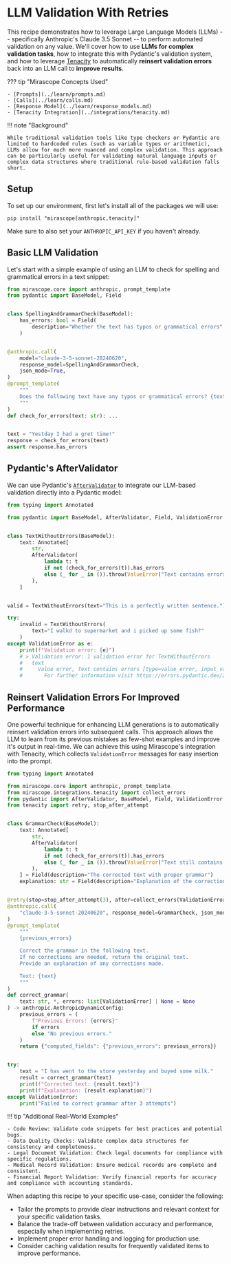 # LLM Validation With Retries

This recipe demonstrates how to leverage Large Language Models (LLMs) -- specifically Anthropic's Claude 3.5 Sonnet -- to perform automated validation on any value. We'll cover how to use **LLMs for complex validation tasks**, how to integrate this with Pydantic's validation system, and how to leverage [Tenacity](https://tenacity.readthedocs.io/en/latest/) to automatically **reinsert validation errors** back into an LLM call to **improve results**.

??? tip "Mirascope Concepts Used"

    - [Prompts](../learn/prompts.md)
    - [Calls](../learn/calls.md)
    - [Response Model](../learn/response_models.md)
    - [Tenacity Integration](../integrations/tenacity.md)

!!! note "Background"

    While traditional validation tools like type checkers or Pydantic are limited to hardcoded rules (such as variable types or arithmetic), LLMs allow for much more nuanced and complex validation. This approach can be particularly useful for validating natural language inputs or complex data structures where traditional rule-based validation falls short.

## Setup

To set up our environment, first let's install all of the packages we will use:

```shell
pip install "mirascope[anthropic,tenacity]"
```

Make sure to also set your `ANTHROPIC_API_KEY` if you haven't already.

## Basic LLM Validation

Let's start with a simple example of using an LLM to check for spelling and grammatical errors in a text snippet:

```python
from mirascope.core import anthropic, prompt_template
from pydantic import BaseModel, Field


class SpellingAndGrammarCheck(BaseModel):
    has_errors: bool = Field(
        description="Whether the text has typos or grammatical errors"
    )


@anthropic.call(
    model="claude-3-5-sonnet-20240620",
    response_model=SpellingAndGrammarCheck,
    json_mode=True,
)
@prompt_template(
    """
    Does the following text have any typos or grammatical errors? {text}
    """
)
def check_for_errors(text: str): ...


text = "Yestday I had a gret time!"
response = check_for_errors(text)
assert response.has_errors
```

## Pydantic's AfterValidator

We can use Pydantic's [`AfterValidator`](https://docs.pydantic.dev/latest/api/functional_validators/#pydantic.functional_validators.AfterValidator) to integrate our LLM-based validation directly into a Pydantic model:

```python
from typing import Annotated

from pydantic import BaseModel, AfterValidator, Field, ValidationError


class TextWithoutErrors(BaseModel):
    text: Annotated[
        str,
        AfterValidator(
            lambda t: t
            if not (check_for_errors(t)).has_errors
            else (_ for _ in ()).throw(ValueError("Text contains errors"))
        ),
    ]


valid = TextWithoutErrors(text="This is a perfectly written sentence.")

try:
    invalid = TextWithoutErrors(
        text="I walkd to supermarket and i picked up some fish?"
    )
except ValidationError as e:
    print(f"Validation error: {e}")
    # > Validation error: 1 validation error for TextWithoutErrors
    #   text
    #     Value error, Text contains errors [type=value_error, input_value='I walkd to supermarket a... i picked up some fish?', input_type=str]
    #       For further information visit https://errors.pydantic.dev/2.8/v/value_error
```

## Reinsert Validation Errors For Improved Performance

One powerful technique for enhancing LLM generations is to automatically reinsert validation errors into subsequent calls. This approach allows the LLM to learn from its previous mistakes as few-shot examples and improve it's output in real-time. We can achieve this using Mirascope's integration with Tenacity, which collects `ValidationError` messages for easy insertion into the prompt.

```python
from typing import Annotated

from mirascope.core import anthropic, prompt_template
from mirascope.integrations.tenacity import collect_errors
from pydantic import AfterValidator, BaseModel, Field, ValidationError
from tenacity import retry, stop_after_attempt


class GrammarCheck(BaseModel):
    text: Annotated[
        str,
        AfterValidator(
            lambda t: t
            if not (check_for_errors(t)).has_errors
            else (_ for _ in ()).throw(ValueError("Text still contains errors"))
        ),
    ] = Field(description="The corrected text with proper grammar")
    explanation: str = Field(description="Explanation of the corrections made")


@retry(stop=stop_after_attempt(3), after=collect_errors(ValidationError))
@anthropic.call(
    "claude-3-5-sonnet-20240620", response_model=GrammarCheck, json_mode=True
)
@prompt_template(
    """
    {previous_errors}

    Correct the grammar in the following text.
    If no corrections are needed, return the original text.
    Provide an explanation of any corrections made.

    Text: {text}
    """
)
def correct_grammar(
    text: str, *, errors: list[ValidationError] | None = None
) -> anthropic.AnthropicDynamicConfig:
    previous_errors = (
        f"Previous Errors: {errors}"
        if errors
        else "No previous errors."
    )
    return {"computed_fields": {"previous_errors": previous_errors}}


try:
    text = "I has went to the store yesterday and buyed some milk."
    result = correct_grammar(text)
    print(f"Corrected text: {result.text}")
    print(f"Explanation: {result.explanation}")
except ValidationError:
    print("Failed to correct grammar after 3 attempts")
```

!!! tip "Additional Real-World Examples"

    - Code Review: Validate code snippets for best practices and potential bugs.
    - Data Quality Checks: Validate complex data structures for consistency and completeness.
    - Legal Document Validation: Check legal documents for compliance with specific regulations.
    - Medical Record Validation: Ensure medical records are complete and consistent.
    - Financial Report Validation: Verify financial reports for accuracy and compliance with accounting standards.

When adapting this recipe to your specific use-case, consider the following:

- Tailor the prompts to provide clear instructions and relevant context for your specific validation tasks.
- Balance the trade-off between validation accuracy and performance, especially when implementing retries.
- Implement proper error handling and logging for production use.
- Consider caching validation results for frequently validated items to improve performance.
